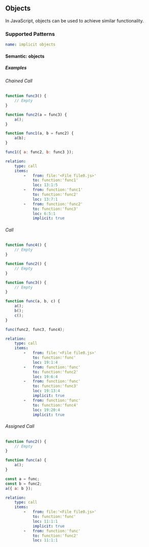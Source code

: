 ## Objects

In JavaScript, objects can be used to achieve similar functionality. 

### Supported Patterns

```yaml
name: implicit objects
```

#### Semantic: objects

##### Examples

###### Chained Call

<!-- kwargs/chained_call -->

```js
function func3() {
    // Empty
}

function func2(a = func3) {
    a();
}

function func1(a, b = func2) {
    a(b);
}

func1({ a: func2, b: func3 });
```

```yaml
relation:
    type: call
    items:
        -   from: file:'<File file0.js>'
            to: function:'func1'
            loc: 13:1:5
        -   from: function:'func1'
            to: function:'func2'
            loc: 13:7:1
        -   from: function:'func2'
            to: function:'func3'
            loc: 6:5:1
            implicit: true
```

###### Call

<!-- kwargs/call -->

```js
function func4() {
    // Empty
}

function func2() {
    // Empty
}

function func3() {
    // Empty
}

function func(a, b, c) {
    a();
    b();
    c();
}

func(func2, func3, func4);
```

```yaml
relation:
    type: call
    items:
        -   from: file:'<File file0.js>'
            to: function:'func'
            loc: 19:1:4
        -   from: function:'func'
            to: function:'func2'
            loc: 19:6:4
        -   from: function:'func'
            to: function:'func3'
            loc: 19:13:4
            implicit: true
        -   from: function:'func'
            to: function:'func4'
            loc: 19:20:4
            implicit: true
```

###### Assigned Call

<!-- kwargs/assigned_call -->

```js
function func2() {
    // Empty
}

function func(a) {
    a();
}

const a = func;
const b = func2;
a({ a: b });
```

```yaml
relation:
    type: call
    items:
        -   from: file:'<File file0.js>'
            to: function:'func'
            loc: 11:1:1
            implicit: true
        -   from: function:'func'
            to: function:'func2'
            loc: 11:1:1
```